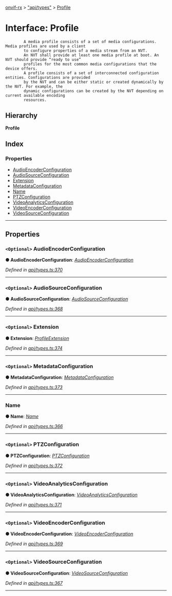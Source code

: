 [onvif-rx](../README.md) > ["api/types"](../modules/_api_types_.md) > [Profile](../interfaces/_api_types_.profile.md)

# Interface: Profile

```
        A media profile consists of a set of media configurations. Media profiles are used by a client
        to configure properties of a media stream from an NVT.
        An NVT shall provide at least one media profile at boot. An NVT should provide “ready to use”
        profiles for the most common media configurations that the device offers.
        A profile consists of a set of interconnected configuration entities. Configurations are provided
        by the NVT and can be either static or created dynamically by the NVT. For example, the
        dynamic configurations can be created by the NVT depending on current available encoding
        resources.
```

## Hierarchy

**Profile**

## Index

### Properties

* [AudioEncoderConfiguration](_api_types_.profile.md#audioencoderconfiguration)
* [AudioSourceConfiguration](_api_types_.profile.md#audiosourceconfiguration)
* [Extension](_api_types_.profile.md#extension)
* [MetadataConfiguration](_api_types_.profile.md#metadataconfiguration)
* [Name](_api_types_.profile.md#name)
* [PTZConfiguration](_api_types_.profile.md#ptzconfiguration)
* [VideoAnalyticsConfiguration](_api_types_.profile.md#videoanalyticsconfiguration)
* [VideoEncoderConfiguration](_api_types_.profile.md#videoencoderconfiguration)
* [VideoSourceConfiguration](_api_types_.profile.md#videosourceconfiguration)

---

## Properties

<a id="audioencoderconfiguration"></a>

### `<Optional>` AudioEncoderConfiguration

**● AudioEncoderConfiguration**: *[AudioEncoderConfiguration](_api_types_.profile.md#audioencoderconfiguration)*

*Defined in [api/types.ts:370](https://github.com/patrickmichalina/onvif-rx/blob/034e4d6/src/api/types.ts#L370)*

___
<a id="audiosourceconfiguration"></a>

### `<Optional>` AudioSourceConfiguration

**● AudioSourceConfiguration**: *[AudioSourceConfiguration](_api_types_.profile.md#audiosourceconfiguration)*

*Defined in [api/types.ts:368](https://github.com/patrickmichalina/onvif-rx/blob/034e4d6/src/api/types.ts#L368)*

___
<a id="extension"></a>

### `<Optional>` Extension

**● Extension**: *[ProfileExtension](_api_types_.profileextension.md)*

*Defined in [api/types.ts:374](https://github.com/patrickmichalina/onvif-rx/blob/034e4d6/src/api/types.ts#L374)*

___
<a id="metadataconfiguration"></a>

### `<Optional>` MetadataConfiguration

**● MetadataConfiguration**: *[MetadataConfiguration](_api_types_.profile.md#metadataconfiguration)*

*Defined in [api/types.ts:373](https://github.com/patrickmichalina/onvif-rx/blob/034e4d6/src/api/types.ts#L373)*

___
<a id="name"></a>

###  Name

**● Name**: *[Name](_api_types_.profile.md#name)*

*Defined in [api/types.ts:366](https://github.com/patrickmichalina/onvif-rx/blob/034e4d6/src/api/types.ts#L366)*

___
<a id="ptzconfiguration"></a>

### `<Optional>` PTZConfiguration

**● PTZConfiguration**: *[PTZConfiguration](_api_types_.profile.md#ptzconfiguration)*

*Defined in [api/types.ts:372](https://github.com/patrickmichalina/onvif-rx/blob/034e4d6/src/api/types.ts#L372)*

___
<a id="videoanalyticsconfiguration"></a>

### `<Optional>` VideoAnalyticsConfiguration

**● VideoAnalyticsConfiguration**: *[VideoAnalyticsConfiguration](_api_types_.profile.md#videoanalyticsconfiguration)*

*Defined in [api/types.ts:371](https://github.com/patrickmichalina/onvif-rx/blob/034e4d6/src/api/types.ts#L371)*

___
<a id="videoencoderconfiguration"></a>

### `<Optional>` VideoEncoderConfiguration

**● VideoEncoderConfiguration**: *[VideoEncoderConfiguration](_api_types_.profile.md#videoencoderconfiguration)*

*Defined in [api/types.ts:369](https://github.com/patrickmichalina/onvif-rx/blob/034e4d6/src/api/types.ts#L369)*

___
<a id="videosourceconfiguration"></a>

### `<Optional>` VideoSourceConfiguration

**● VideoSourceConfiguration**: *[VideoSourceConfiguration](_api_types_.profile.md#videosourceconfiguration)*

*Defined in [api/types.ts:367](https://github.com/patrickmichalina/onvif-rx/blob/034e4d6/src/api/types.ts#L367)*

___

